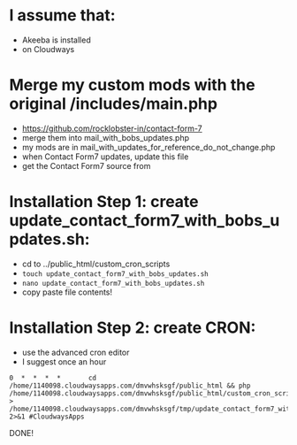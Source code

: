 # I assume that:
- Akeeba is installed
- on Cloudways

# Merge my custom mods with the original /includes/main.php
- https://github.com/rocklobster-in/contact-form-7
- merge them into mail_with_bobs_updates.php
- my mods are in mail_with_updates_for_reference_do_not_change.php
- when Contact Form7 updates, update this file
- get the Contact Form7 source from []()


# Installation Step 1: create update_contact_form7_with_bobs_updates.sh:
- cd to ../public_html/custom_cron_scripts
- ```touch update_contact_form7_with_bobs_updates.sh```
- ```nano update_contact_form7_with_bobs_updates.sh```
- copy paste file contents!

# Installation Step 2: create CRON:
- use the advanced cron editor
- I suggest once an hour
```
0  *  *  *  *       cd /home/1140098.cloudwaysapps.com/dmvwhsksgf/public_html && php /home/1140098.cloudwaysapps.com/dmvwhsksgf/public_html/custom_cron_scripts/update_contact_form7_with_bobs_updates.sh > /home/1140098.cloudwaysapps.com/dmvwhsksgf/tmp/update_contact_form7_with_bobs_updates.txt 2>&1 #CloudwaysApps
```



DONE!
